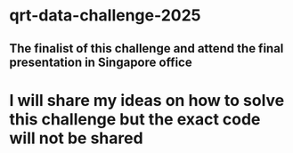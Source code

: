 # qrt-data-challenge-2025
## The finalist of this challenge and attend the final presentation in Singapore office
# I will share my ideas on how to solve this challenge but the exact code will not be shared

